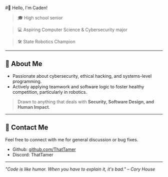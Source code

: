 #👋 Hello, I'm Caden!

> 🎓 High school senior

> 💻 Aspiring Computer Science & Cybersecurity major

> 🛠️ State Robotics Champion

---

## 🧠 About Me
- Passionate about cybersecurity, ethical hacking, and systems-level programming.
- Actively applying teamwork and software logic to foster healthy competition, particularly in robotics.

> Drawn to anything that deals with **Security, Software Design, and Human Impact**.

---

## 💬 Contact Me
Feel free to connect with me for general discussion or bug fixes.
- Github: [github.com/ThatTamer](https://github.com/ThatTamer)
- Discord: ThatTamer

---

*"Code is like humor. When you have to explain it, it's bad." – Cory House*
